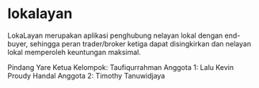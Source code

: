 # lokalayan
LokaLayan merupakan aplikasi penghubung nelayan lokal dengan end-buyer, sehingga peran trader/broker ketiga dapat disingkirkan dan nelayan lokal memperoleh keuntungan maksimal.

Pindang Yare
Ketua Kelompok: Taufiqurrahman
Anggota 1: Lalu Kevin Proudy Handal
Anggota 2: Timothy Tanuwidjaya

